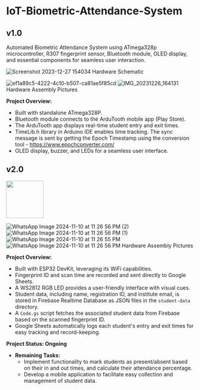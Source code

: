 # IoT-Biometric-Attendance-System
## v1.0
Automated Biometric Attendance System using ATmega328p microcontroller, R307 fingerprint sensor, Bluetooth module, OLED display, and essential components for seamless user interaction.
<p align="center">
  
  ![Screenshot 2023-12-27 154034](https://github.com/bazingamofos/Biometric-Attendance-System/assets/69231405/763877a2-9be5-462b-9fd7-aca0902ee1bc)
  Hardware Schematic
  
  ![ef1a89c5-4222-4c10-b507-ca81ae5f85cd](https://github.com/bazingamofos/Biometric-Attendance-System/assets/69231405/99f6e2ca-43bd-4a17-8433-674ca3d24192)
  ![IMG_20231226_164131](https://github.com/bazingamofos/Biometric-Attendance-System/assets/69231405/09e9101d-0079-4598-a5cb-14f75e9325a4)
  Hardware Assembly Pictures
</p>

**Project Overview:**
- Built with standalone ATmega328P.
- Bluetooth module connects to the ArduTooth mobile app (Play Store).
- The ArduTooth app displays real-time student entry and exit times.
- TimeLib.h library in Arduino IDE enables time tracking. The sync message is sent by getting the Epoch Timestamp using the conversion tool - https://www.epochconverter.com/
- OLED display, buzzer, and LEDs for a seamless user interface.

## v2.0
<img src="https://github.com/user-attachments/assets/1a1b4af2-c057-49f2-ac32-e3eedb9a762e" alt="" width="100" height="100">

![WhatsApp Image 2024-11-10 at 11 26 56 PM (2)](https://github.com/user-attachments/assets/1a1b4af2-c057-49f2-ac32-e3eedb9a762e)
![WhatsApp Image 2024-11-10 at 11 26 56 PM (1)](https://github.com/user-attachments/assets/3610b627-3cd9-4aed-978f-bf5775ae44b7)
![WhatsApp Image 2024-11-10 at 11 26 55 PM](https://github.com/user-attachments/assets/3e02b022-35ee-4b42-8319-aaab341ae15b)
![WhatsApp Image 2024-11-10 at 11 26 56 PM](https://github.com/user-attachments/assets/962d7dcc-0c6e-4707-9ea5-e418ab904550)
  Hardware Assembly Pictures

**Project Overview:**
- Built with ESP32 DevKit, leveraging its WiFi capabilities.
- Fingerprint ID and scan time are recorded and sent directly to Google Sheets.
- A WS2812 RGB LED provides a user-friendly interface with visual cues.
- Student data, including name, registration ID, and institute email, is stored in Firebase Realtime Database as JSON files in the `student-data` directory.
- A `Code.gs` script fetches the associated student data from Firebase based on the scanned fingerprint ID.
- Google Sheets automatically logs each student's entry and exit times for easy tracking and record-keeping.

**Project Status: Ongoing**
- **Remaining Tasks:**
  - Implement functionality to mark students as present/absent based on their in and out times, and calculate their attendance percentage.
  - Develop a mobile application to facilitate easy collection and management of student data.
